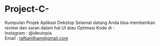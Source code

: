 # Project-C-
Kumpulan Projek Aplikasi Dekstop
Selamat datang
Anda bisa memberikan review dan saran dalam hal UI atau Optimasi Kode di :<br>
Instagram : @ideutopia <br>
Email : taftianilham@gmail.com
